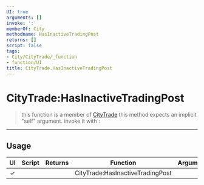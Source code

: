 ```yaml
---
UI: true
arguments: []
invoke: ':'
memberOf: City
methodname: HasInactiveTradingPost
returns: []
script: false
tags:
- City/CityTrade/_function
- function/UI
title: CityTrade.HasInactiveTradingPost
---
```

# CityTrade:HasInactiveTradingPost
> this function is a member of [CityTrade](civ-6/lua/CityTrade.md)
> this method expects an implicit "self" argument. invoke it with `:`
-----
## Usage
|  UI | Script | Returns | Function | Arguments |
|:---:|:------:|-------:|:--------:|:---------|
|✓| ||CityTrade:HasInactiveTradingPost||
